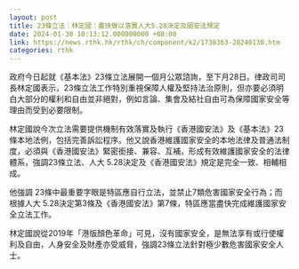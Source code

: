 ```yaml
---
layout: post
title: 23條立法｜林定國：盡快做以落實人大5.28決定及國安法規定
date: 2024-01-30 10:13:12.000000000 +08:00
link: https://news.rthk.hk/rthk/ch/component/k2/1738363-20240130.htm
categories: rthk
---
```


政府今日起就《基本法》23條立法展開一個月公眾諮詢，至下月28日。律政司司長林定國表示，23條立法工作特別重視保障人權及堅持法治原則，但亦要必須明白大部分的權利和自由並非絕對，例如言論、集會及結社自由可為保障國家安全等理由而受到必要限制。

林定國說今次立法需要提供機制有效落實及執行《香港國安法》及《基本法》23條本地法例，包括完善訴訟程序。他又說香港維護國家安全的本地法律及普通法制度，必須與《香港國安法》緊密銜接、兼容、互補，形成有效維護國家安全的法律體系，強調23條立法、人大 5.28決定及《香港國安法》規定是完全一致、相輔相成。 

他強調 23條中最重要字眼是特區應自行立法，並禁止7類危害國家安全行為；而根據人大 5.28決定第3條及《香港國安法》第7條，特區應當盡快完成維護國家安全立法工作。

林定國說從2019年「港版顏色革命」可見，沒有國家安全，是無法享有或行使權利及自由，人身安全及財產亦受威脅，強調23條立法針對極少數危害國家安全人士。
